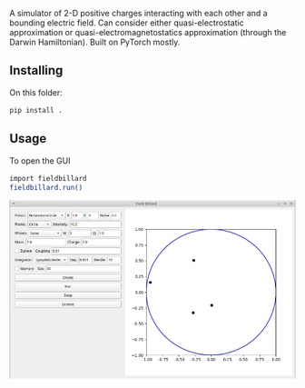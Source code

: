 A simulator of 2-D positive charges interacting with each other and 
a bounding electric field. Can consider either quasi-electrostatic approximation 
or quasi-electromagnetostatics approximation (through the Darwin Hamiltonian).
Built on PyTorch mostly.


## Installing
On this folder:
```sh
pip install .
```

## Usage
To open the GUI
```sh
import fieldbillard
fieldbillard.run()
```

![Alt text](docs/figs/examplegui.png?raw=true "GUI")
